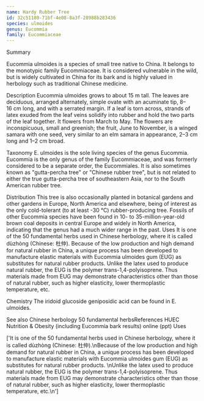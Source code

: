 ```yaml
---
name: Hardy Rubber Tree
id: 32c51180-71bf-4e08-8a3f-28988b283436
species: ulmoides
genus: Eucommia
family: Eucommiaceae
---
```

Summary



Eucommia ulmoides is a species of small tree native to China. It belongs to the monotypic family  Eucommiaceae. It is considered vulnerable in the wild, but is widely cultivated in China for its bark and is highly valued in herbology such as traditional Chinese medicine.

Description
Eucommia ulmoides grows to about 15 m tall. The leaves are deciduous, arranged alternately, simple ovate with an acuminate tip, 8–16 cm long, and with a serrated margin. If a leaf is torn across, strands of latex exuded from the leaf veins solidify into rubber and hold the two parts of the leaf together. It flowers from March to May. The flowers are inconspicuous, small and greenish; the fruit, June to November, is a winged samara with one seed, very similar to an elm samara in appearance, 2–3 cm long and 1–2 cm broad.

Taxonomy
E. ulmoides is the sole living species of the genus Eucommia. Eucommia is the only genus of the family Eucommiaceae, and was formerly considered to be a separate order, the Eucommiales. It is also sometimes known as "gutta-percha tree" or "Chinese rubber tree", but is not related to either the true gutta-percha tree of southeastern Asia, nor to the South American rubber tree.

Distribution
This tree is also occasionally planted in botanical gardens and other gardens in Europe, North America and elsewhere, being of interest as the only cold-tolerant (to at least -30 °C) rubber-producing tree.
Fossils of other Eucommia species have been found in 10- to 35-million-year-old brown coal deposits in central Europe and widely in North America, indicating that the genus had a much wider range in the past.
Uses
It is one of the 50 fundamental herbs used in Chinese herbology, where it is called dùzhòng (Chinese: 杜仲).
Because of the low production and high demand for natural rubber in China, a unique process has been developed to manufacture elastic materials with Eucommia ulmoides gum (EUG) as substitutes for natural rubber products. 
Unlike the latex used to produce natural rubber, the EUG is the polymer trans-1,4-polyisoprene. Thus materials made from EUG may demonstrate characteristics other than those of natural rubber, such as higher elasticity, lower thermoplastic temperature, etc.

Chemistry
The iridoid glucoside geniposidic acid can be found in E. ulmoides.

See also
Chinese herbology 50 fundamental herbsReferences
HUEC Nutrition & Obesity (including Eucommia bark results) online (ppt)
Uses

['It is one of the 50 fundamental herbs used in Chinese herbology, where it is called dùzhòng (Chinese: 杜仲).\nBecause of the low production and high demand for natural rubber in China, a unique process has been developed to manufacture elastic materials with Eucommia ulmoides gum (EUG) as substitutes for natural rubber products. \nUnlike the latex used to produce natural rubber, the EUG is the polymer trans-1,4-polyisoprene. Thus materials made from EUG may demonstrate characteristics other than those of natural rubber, such as higher elasticity, lower thermoplastic temperature, etc.\n']

